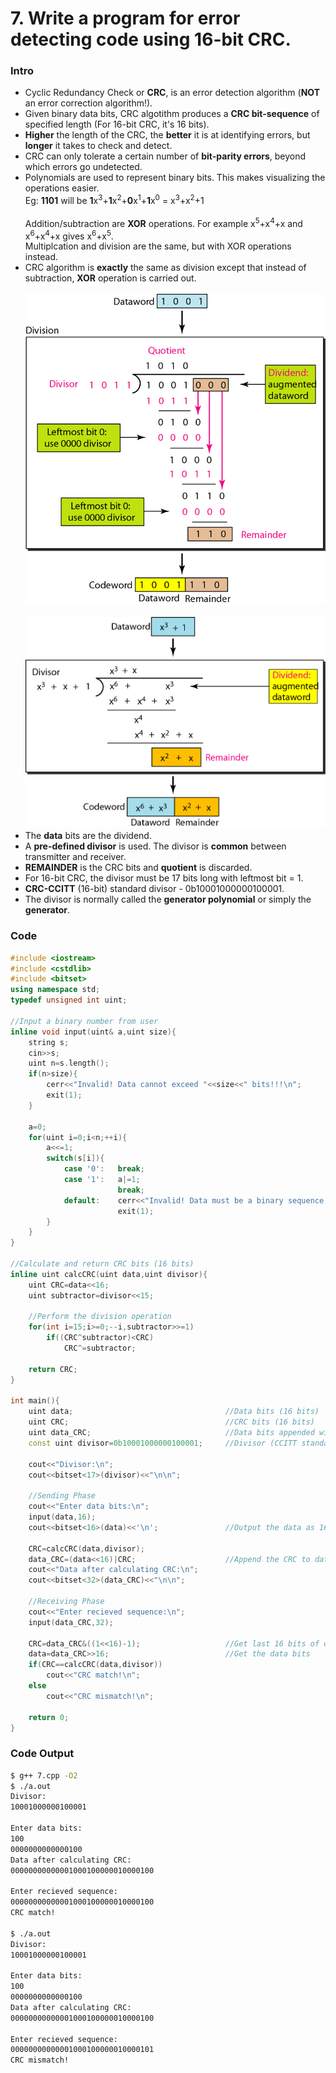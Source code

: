 # 7. Write a program for error detecting code using 16-bit CRC.

### Intro

* Cyclic Redundancy Check or **CRC**, is an error detection algorithm (**NOT** an error correction algorithm!).
* Given binary data bits, CRC algotithm produces a **CRC bit-sequence** of specified length (For 16-bit CRC, it's 16 bits).
* **Higher** the length of the CRC, the **better** it is at identifying errors, but **longer** it takes to check and detect.
* CRC can only tolerate a certain number of **bit-parity errors**, beyond which errors go undetected.
* Polynomials are used to represent binary bits. This makes visualizing the operations easier.<br>
	Eg:	**1101** will be **1**x<sup>3</sup>+**1**x<sup>2</sup>+**0**x<sup>1</sup>+**1**x<sup>0</sup> = x<sup>3</sup>+x<sup>2</sup>+1<br><br>
	Addition/subtraction are **XOR** operations. For example x<sup>5</sup>+x<sup>4</sup>+x and x<sup>6</sup>+x<sup>4</sup>+x gives x<sup>6</sup>+x<sup>5</sup>.<br>
	Multiplcation and division are the same, but with XOR operations instead.
* CRC algorithm is **exactly** the same as division except that instead of subtraction, **XOR** operation is carried out.
	<br><br><img src="../Images/7-1.png?raw=true" width="480px">
	<br><br><img src="../Images/7-2.png?raw=true" width="480px">
* The **data** bits are the dividend.
* A **pre-defined divisor** is used. The divisor is **common** between transmitter and receiver.
* **REMAINDER** is the CRC bits and **quotient** is discarded.
* For 16-bit CRC, the divisor must be 17 bits long with leftmost bit = 1.
* **CRC-CCITT** (16-bit) standard divisor - 0b10001000000100001.
* The divisor is normally called the **generator polynomial** or simply the **generator**.

### Code

```c++
#include <iostream>
#include <cstdlib>
#include <bitset>
using namespace std;
typedef unsigned int uint;

//Input a binary number from user
inline void input(uint& a,uint size){
    string s;
    cin>>s;
    uint n=s.length();
    if(n>size){
        cerr<<"Invalid! Data cannot exceed "<<size<<" bits!!!\n";
        exit(1);
    }

    a=0;
    for(uint i=0;i<n;++i){
        a<<=1;
        switch(s[i]){
            case '0':   break;
            case '1':   a|=1;
                        break;
            default:    cerr<<"Invalid! Data must be a binary sequence!!!\n";
                        exit(1);
        }
    }
}

//Calculate and return CRC bits (16 bits)
inline uint calcCRC(uint data,uint divisor){
    uint CRC=data<<16;
    uint subtractor=divisor<<15;

    //Perform the division operation
    for(int i=15;i>=0;--i,subtractor>>=1)
        if((CRC^subtractor)<CRC)
            CRC^=subtractor;

    return CRC;
}

int main(){
    uint data;                                  //Data bits (16 bits)
    uint CRC;                                   //CRC bits (16 bits)
    uint data_CRC;                              //Data bits appended with CRC bits (16+16 bits)
    const uint divisor=0b10001000000100001;     //Divisor (CCITT standard x^16 + x^12 + x^5 + x^0)

    cout<<"Divisor:\n";
    cout<<bitset<17>(divisor)<<"\n\n";

    //Sending Phase
    cout<<"Enter data bits:\n";
    input(data,16);
    cout<<bitset<16>(data)<<'\n';               //Output the data as 16 bits

    CRC=calcCRC(data,divisor);
    data_CRC=(data<<16)|CRC;                    //Append the CRC to data
    cout<<"Data after calculating CRC:\n";
    cout<<bitset<32>(data_CRC)<<"\n\n";

    //Receiving Phase
    cout<<"Enter recieved sequence:\n";
    input(data_CRC,32);

    CRC=data_CRC&((1<<16)-1);                   //Get last 16 bits of data_CRC
    data=data_CRC>>16;                          //Get the data bits
    if(CRC==calcCRC(data,divisor))
        cout<<"CRC match!\n";
    else
        cout<<"CRC mismatch!\n";

    return 0;
}
```

### Code Output

```bash
$ g++ 7.cpp -O2
$ ./a.out
Divisor:
10001000000100001

Enter data bits:
100
0000000000000100
Data after calculating CRC:
00000000000001000100000010000100

Enter recieved sequence:
00000000000001000100000010000100
CRC match!

$ ./a.out
Divisor:
10001000000100001

Enter data bits:
100
0000000000000100
Data after calculating CRC:
00000000000001000100000010000100

Enter recieved sequence:
00000000000001000100000010000101
CRC mismatch!
```
